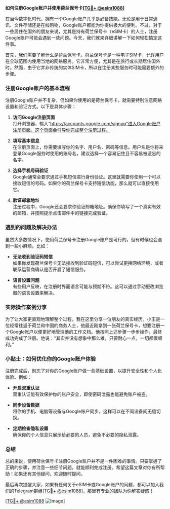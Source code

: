 **如何注册Google账户并使用荷兰保号卡[[TG💪+ @esim1088](https://t.me/s/esim1088)]**

在当今数字化时代，拥有一个Google账户几乎是必备技能。无论是用于日常通讯、文件存储还是在线购物，Google账户都能为你提供极大的便利。不过，对于一些居住在国外的朋友来说，尤其是持有荷兰保号卡（eSIM卡）的人士，注册Google账户可能会遇到一些问题。今天，我们就来详细讲解一下如何轻松搞定这件事。

首先，我们需要了解什么是荷兰保号卡。荷兰保号卡是一种电子SIM卡，允许用户在全球范围内使用当地的网络服务。它非常方便，尤其是在旅行或长期居住国外时。然而，由于它并非传统的实体SIM卡，所以在注册某些服务时可能需要额外的步骤。

### 注册Google账户的基本流程

注册Google账户并不复杂，但如果你使用的是荷兰保号卡，就需要特别注意网络设置和验证方式。以下是具体步骤：

1. **访问Google注册页面**  
   打开浏览器，输入“https://accounts.google.com/signup”进入Google账户注册页面。这个页面会引导你完成整个注册过程。

2. **填写基本信息**  
   在注册页面上，你需要填写你的名字、用户名、密码等信息。用户名是你将来登录Google服务时使用的账号名，建议选择一个容易记住且不容易被遗忘的名字。

3. **选择手机号码验证**  
   Google通常会要求通过手机短信进行身份验证。这里就需要你使用一个可以接收短信的号码。如果你的荷兰保号卡支持短信功能，那么就可以直接使用它。

4. **验证邮箱地址**  
   注册过程中，Google还会要求你验证邮箱地址。确保你填写了一个真实有效的邮箱，并按照提示点击邮件中的链接完成验证。

### 遇到的问题及解决办法

虽然大多数情况下，使用荷兰保号卡注册Google账户是可行的，但有时候也会遇到一些小麻烦。比如：

- **无法收到验证码短信**  
  如果你发现荷兰保号卡无法接收到验证码短信，可以尝试更换网络环境，或者联系运营商确认是否开启了短信服务。

- **语言设置问题**  
  有些用户反映，在注册时界面语言可能与预期不符。这可以通过手动更改浏览器的语言设置来解决。

### 实际操作案例分享

为了让大家更直观地理解整个过程，我在这里分享一位朋友的真实经历。小王是一位经常往返于荷兰和中国的商务人士，他最近刚拿到一张荷兰保号卡，想要注册一个Google账户以便更好地管理他的工作文档。他按照上述步骤一步步操作，最终成功完成了注册。他说：“其实并没有想象中那么难，只要耐心一点，一切都很顺利。”

### 小贴士：如何优化你的Google账户体验

注册完成后，别忘了对你的Google账户做一些基础设置，以提升安全性和个人化体验。例如：

- **开启双重认证**  
  双重认证能有效保护你的账户安全，即使密码泄露也能避免账户被盗。

- **同步设备数据**  
  将你的手机、电脑等设备与Google账户同步，这样可以在不同设备间无缝切换。

- **定期检查隐私设置**  
  确保你的个人信息只展示给必要的人员，避免不必要的隐私泄露。

### 总结

总的来说，使用荷兰保号卡注册Google账户并不是一件困难的事情。只要掌握了正确的步骤，并注意一些细节问题，就能顺利完成注册。希望这篇文章对你有所帮助！如果还有其他疑问，欢迎随时提问。

最后再次提醒大家，如果有任何关于eSIM卡或Google账户的问题，都可以加入我们的Telegram群组[[TG💪+ @esim1088](https://t.me/s/esim1088)]，那里有专业的团队为你解答疑惑！

[[TG💪+ @esim1088](https://t.me/s/esim1088) ![Image](https://i.postimg.cc/4NQfJmqS/Snipaste-2025-05-13-00-14-12.png)]